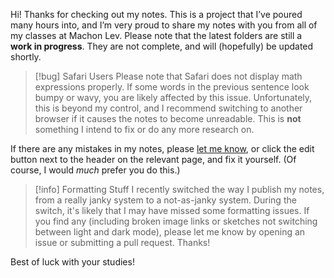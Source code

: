 Hi! Thanks for checking out my notes. This is a project that I’ve poured many hours into, and I’m very proud to share my notes with you from all of my classes at Machon Lev. Please note that the latest folders are still a **work in progress**. They are not complete, and will (hopefully) be updated shortly.

> [!bug] Safari Users
> Please note that Safari does not display $\text{math expressions}$ properly. If some words in the previous sentence look bumpy or wavy, you are likely affected by this issue. Unfortunately, this is beyond my control, and I recommend switching to another browser if it causes the notes to become unreadable. This is **not** something I intend to fix or do any more research on.

If there are any mistakes in my notes, please [let me know](https://github.com/benjitusk/Computer-Science-Notes/issues/new/choose), or click the edit button next to the header on the relevant page, and fix it yourself. (Of course, I would _much_ prefer you do this.)

> [!info] Formatting Stuff
> I recently switched the way I publish my notes, from a really janky system to a not-as-janky system. During the switch, it's likely that I may have missed some formatting issues. If you find any (including broken image links or sketches not switching between light and dark mode), please let me know by opening an issue or submitting a pull request. Thanks!

Best of luck with your studies!